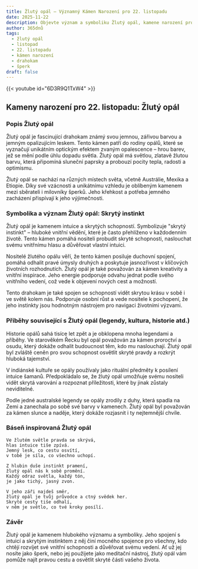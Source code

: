 ```yaml
---
title: Žlutý opál – Významný Kámen Narození pro 22. listopadu
date: 2025-11-22
description: Objevte význam a symboliku Žlutý opál, kamene narození pro 22. listopadu, který symbolizuje Skrytý instinkt. Přečtěte si legendy a inspirující příběhy.
author: 365dnů
tags:
  - žlutý opál
  - listopad
  - 22. listopadu
  - kámen narození
  - drahokam
  - šperk
draft: false
---
```


{{< youtube id="6D3R9Q1TxW4" >}}

## Kameny narození pro 22. listopadu: Žlutý opál

### Popis Žlutý opál

Žlutý opál je fascinující drahokam známý svou jemnou, zářivou barvou a jemným opalizujícím leskem. Tento kámen patří do rodiny opálů, které se vyznačují unikátním optickým efektem zvaným opalescence – hrou barev, jež se mění podle úhlu dopadu světla. Žlutý opál má světlou, zlatavě žlutou barvu, která připomíná sluneční paprsky a probouzí pocity tepla, radosti a optimismu.

Žlutý opál se nachází na různých místech světa, včetně Austrálie, Mexika a Etiopie. Díky své vzácnosti a unikátnímu vzhledu je oblíbeným kamenem mezi sběrateli i milovníky šperků. Jeho křehkost a potřeba jemného zacházení přispívají k jeho výjimečnosti.

### Symbolika a význam Žlutý opál: Skrytý instinkt

Žlutý opál je kamenem intuice a skrytých schopností. Symbolizuje "skrytý instinkt" – hluboké vnitřní vědění, které je často přehlíženo v každodenním životě. Tento kámen pomáhá nositeli probudit skryté schopnosti, naslouchat svému vnitřnímu hlasu a důvěřovat vlastní intuici.

Nositelé žlutého opálu věří, že tento kámen posiluje duchovní spojení, pomáhá odhalit pravé úmysly druhých a poskytuje jasnozřivost v klíčových životních rozhodnutích. Žlutý opál je také považován za kámen kreativity a vnitřní inspirace. Jeho energie podporuje odvahu jednat podle svého vnitřního vedení, což vede k objevení nových cest a možností.

Tento drahokam je také spojen se schopností vidět skrytou krásu v sobě i ve světě kolem nás. Podporuje osobní růst a vede nositele k pochopení, že jeho instinkty jsou hodnotným nástrojem pro navigaci životními výzvami.

### Příběhy související s Žlutý opál (legendy, kultura, historie atd.)

Historie opálů sahá tisíce let zpět a je obklopena mnoha legendami a příběhy. Ve starověkém Řecku byl opál považován za kámen proroctví a osudu, který dokáže odhalit budoucnost těm, kdo mu naslouchají. Žlutý opál byl zvláště ceněn pro svou schopnost osvětlit skryté pravdy a rozkrýt hluboká tajemství.

V indiánské kultuře se opály používaly jako rituální předměty k posílení intuice šamanů. Předpokládalo se, že žlutý opál umožňuje svému nositeli vidět skrytá varování a rozpoznat příležitosti, které by jinak zůstaly neviditelné.

Podle jedné australské legendy se opály zrodily z duhy, která spadla na Zemi a zanechala po sobě své barvy v kamenech. Žlutý opál byl považován za kámen slunce a naděje, který dokáže rozjasnit i ty nejtemnější chvíle.

### Báseň inspirovaná Žlutý opál

```
Ve žlutém světle pravda se skrývá,  
hlas intuice tiše zpívá.  
Jemný lesk, co cestu osvítí,  
v tobě je síla, co všechno uchopí.

Z hlubin duše instinkt pramení,  
žlutý opál nás k sobě promění.  
Každý odraz světla, každý tón,  
je jako tichý, jasný zvon.

V jeho záři najdeš směr,  
žlutý opál je tvůj průvodce a ctný svědek her.  
Skryté cesty tiše odhalí,  
v něm je světlo, co tvé kroky posílí.
```

### Závěr

Žlutý opál je kamenem hlubokého významu a symboliky. Jeho spojení s intuicí a skrytým instinktem z něj činí mocného spojence pro všechny, kdo chtějí rozvíjet své vnitřní schopnosti a důvěřovat svému vedení. Ať už jej nosíte jako šperk, nebo jej použijete jako meditační nástroj, žlutý opál vám pomůže najít pravou cestu a osvětlit skryté části vašeho života.